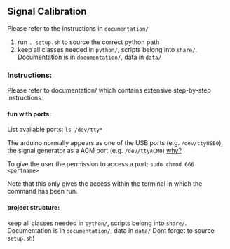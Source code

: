 ## Signal Calibration
Please refer to the instructions in `documentation/`

1. run `. setup.sh` to source the correct python path
2. keep all classes needed in `python/`, scripts belong into `share/`. Documentation is in `documentation/`, data in `data/`

### Instructions:
Please refer to documentation/ which contains extensive step-by-step instructions.

#### fun with ports:
List available ports: `ls /dev/tty*`

The arduino normally appears as one of the USB ports (e.g. `/dev/ttyUSB0`), the signal generator as a ACM port (e.g. `/dev/ttyACM0`) [why?](https://rfc1149.net/blog/2013/03/05/what-is-the-difference-between-devttyusbx-and-devttyacmx/ "Blog post explanation of the difference...")

To give the user the permission to access a port:
`sudo chmod 666 <portname>`

Note that this only gives the access within the terminal in which the command has been run.
  
#### project structure:
keep all classes needed in `python/`, scripts belong into `share/`. Documentation is in `documentation/`, data in `data/`
Dont forget to source `setup.sh`!
